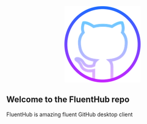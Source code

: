 <p align="center">
  <img src="FluentHub/Assets/AppTiles/StoreLogo.scale-400.png" />
</p>

## Welcome to the FluentHub repo

FluentHub is amazing fluent GitHub desktop client
